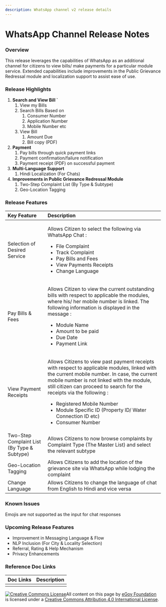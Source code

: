 ```yaml
---
description: WhatsApp channel v2 release details
---
```


# WhatsApp Channel Release Notes

### Overview <a id="Overview"></a>

This release leverages the capabilities of WhatsApp as an additional channel for citizens to view bills/ make payments for a particular module service. Extended capabilities include improvements in the Public Grievance Redressal module and localization support to assist ease of use.

### Release Highlights <a id="Release-Highlights"></a>

1. **Search and View Bill \`**
   1. View my Bills
   2. Search Bills Based on 
      1. Consumer Number
      2. Application Number
      3. Mobile Number etc
   3. View Bill
      1. Amount Due
      2. Bill copy \(PDF\) 
2. **Payment** 
   1. Pay bills through quick payment links
   2. Payment confirmation/failure notification
   3. Payment receipt \(PDF\)  on successful payment
3. **Multi-Language Support**
   1. Hindi Localization \(For Chats\)
4. **Improvements in Public Grievance Redressal Module**
   1. Two-Step Complaint List \(By Type & Subtype\)
   2. Geo-Location Tagging

### Release Features <a id="Release-Features"></a>

<table>
  <thead>
    <tr>
      <th style="text-align:left"><b>Key Feature</b>
      </th>
      <th style="text-align:left"><b>Description</b>
      </th>
    </tr>
  </thead>
  <tbody>
    <tr>
      <td style="text-align:left">Selection of Desired Service</td>
      <td style="text-align:left">
        <p></p>
        <p>Allows Citizen to select the following via WhatsApp Chat :</p>
        <ul>
          <li>File Complaint</li>
          <li>Track Complaint</li>
          <li>Pay Bills and Fees</li>
          <li>View Payments Receipts</li>
          <li>Change Language</li>
        </ul>
      </td>
    </tr>
    <tr>
      <td style="text-align:left">Pay Bills &amp; Fees</td>
      <td style="text-align:left">
        <p></p>
        <p>Allows Citizen to view the current outstanding bills with respect to applicable
          the modules, where his/ her mobile number is linked. The following information
          is displayed in the message :</p>
        <ul>
          <li>Module Name</li>
          <li>Amount to be paid</li>
          <li>Due Date</li>
          <li>Payment Link</li>
        </ul>
      </td>
    </tr>
    <tr>
      <td style="text-align:left">View Payment Receipts</td>
      <td style="text-align:left">
        <p></p>
        <p>Allows Citizens to view past payment receipts with respect to applicable
          modules, linked with the current mobile number. In case, the current mobile
          number is not linked with the module, still citizen can proceed to search
          for the receipts via the following :</p>
        <ul>
          <li>Registered Mobile Number</li>
          <li>Module Specific ID (Property ID/ Water Connection ID etc)</li>
          <li>Consumer Number</li>
        </ul>
      </td>
    </tr>
    <tr>
      <td style="text-align:left">Two-Step Complaint List (By Type &amp; Subtype)</td>
      <td style="text-align:left">Allows Citizens to now browse complaints by Complaint Type (The Master
        List) and select the relevant subtype</td>
    </tr>
    <tr>
      <td style="text-align:left">Geo-Location Tagging</td>
      <td style="text-align:left">Allows Citizens to add the location of the grievance site via WhatsApp
        while lodging the complaint</td>
    </tr>
    <tr>
      <td style="text-align:left">Change Language</td>
      <td style="text-align:left">Allows Citizens to change the language of chat from English to Hindi and
        vice versa</td>
    </tr>
  </tbody>
</table>

### Known Issues <a id="Known-Issues"></a>

Emojis are not supported as the input for chat responses

### Upcoming Release Features <a id="Upcoming-Release-Features"></a>

* Improvement in Messaging Language & Flow
* NLP Inclusion \(For City & Locality Selection\)
* Referral, Rating & Help Mechanism
* Privacy Enhancements

### Reference Doc Links <a id="Reference-Doc-Links"></a>

| **Doc Links** | **Description** |
| :--- | :--- |
|  |  |

 



[![Creative Commons License](https://i.creativecommons.org/l/by/4.0/80x15.png)](http://creativecommons.org/licenses/by/4.0/)All content on this page by [eGov Foundation ](https://egov.org.in/)is licensed under a [Creative Commons Attribution 4.0 International License](http://creativecommons.org/licenses/by/4.0/).

